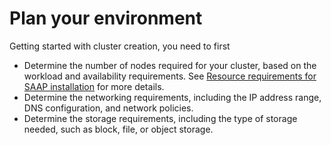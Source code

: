# Plan your environment

Getting started with cluster creation, you need to first

- Determine the number of nodes required for your cluster, based on the workload and availability requirements.
  See [Resource requirements for SAAP installation](./requirements.md) for more details.
- Determine the networking requirements, including the IP address range, DNS configuration, and network policies.
- Determine the storage requirements, including the type of storage needed, such as block, file, or object storage.


